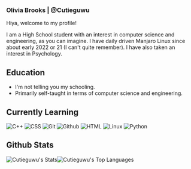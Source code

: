 ### Olivia Brooks | @Cutieguwu

Hiya, welcome to my profile!

I am a High School student with an interest in computer science and engineering, as you can imagine. I have daily driven Manjaro Linux since about early 2022 or 21 (I can't quite remember).
I have also taken an interest in Psychology.

## Education

- I'm not telling you my schooling.
- Primarily self-taught in terms of computer science and engineering.

## Currently Learning

![C++](https://img.shields.io/badge/C%2B%2B_(come_semester_2%2C_early_2024)-violet?style=for-the-badge&logo=c%2B%2B&labelColor=black)
![CSS](https://img.shields.io/badge/CSS-violet?style=for-the-badge&logo=css3&labelColor=black)
![Git](https://img.shields.io/badge/Git-violet?style=for-the-badge&logo=git&labelColor=black)
![Github](https://img.shields.io/badge/Github-violet?style=for-the-badge&logo=github&labelColor=black)
![HTML](https://img.shields.io/badge/HTML-violet?style=for-the-badge&logo=html5&labelColor=black)
![Linux](https://img.shields.io/badge/Linux_(Primarily_on_Arch--based_systems)-violet?style=for-the-badge&logo=linux&labelColor=black)
![Python](https://img.shields.io/badge/Python-violet?style=for-the-badge&logo=python&labelColor=black)

## Github Stats

![Cutieguwu's Stats](https://github-readme-stats.vercel.app/api?username=Cutieguwu&theme=cobalt&show_icons=true&hide_border=false&count_private=true)![Cutieguwu's Top Languages](https://github-readme-stats.vercel.app/api/top-langs/?username=Cutieguwu&theme=cobalt&show_icons=true&hide_border=false&layout=compact)
<!--![Cutieguwu's Streak](https://github-readme-streak-stats.herokuapp.com/?user=Cutieguwu&theme=cobalt&hide_border=false)-->

